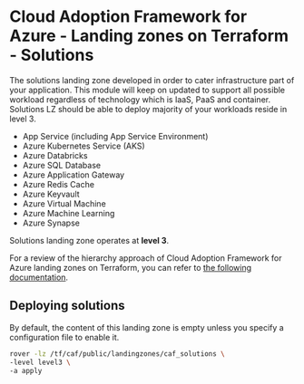 # Cloud Adoption Framework for Azure - Landing zones on Terraform - Solutions

The solutions landing zone developed in order to cater infrastructure part of your application. This module will keep on updated to support all possible workload regardless of technology which is IaaS, PaaS and container. Solutions LZ should be able to deploy majority of your workloads reside in level 3.

* App Service (including App Service Environment)
* Azure Kubernetes Service (AKS)
* Azure Databricks
* Azure SQL Database
* Azure Application Gateway
* Azure Redis Cache
* Azure Keyvault
* Azure Virtual Machine
* Azure Machine Learning
* Azure Synapse

Solutions landing zone operates at **level 3**.

For a review of the hierarchy approach of Cloud Adoption Framework for Azure landing zones on Terraform, you can refer to [the following documentation](../../documentation/code_architecture/hierarchy.md).

## Deploying solutions

By default, the content of this landing zone is empty unless you specify a configuration file to enable it.

```bash
rover -lz /tf/caf/public/landingzones/caf_solutions \
-level level3 \
-a apply
```

